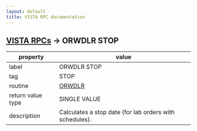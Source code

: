 ```yaml
---
layout: default
title: VISTA RPC documentation
---
```




## [VISTA RPCs](TableOfContent.md) &#8594; ORWDLR STOP 

 property | value 
--- | --- 
 label | ORWDLR STOP
 tag | STOP
 routine | [ORWDLR](http://code.osehra.org/dox/Routine_ORWDLR_source.html)
 return value type | SINGLE VALUE
 description | Calculates a stop date (for lab orders with schedules).